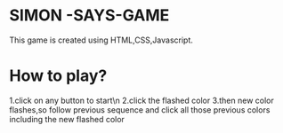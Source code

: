 # SIMON -SAYS-GAME
This game is created using HTML,CSS,Javascript.
# How to play?
1.click on any button to start\n
2.click the flashed color
3.then new color flashes,so follow previous sequence and click all those previous colors including the new flashed color